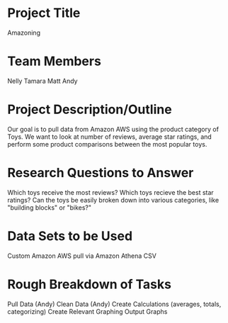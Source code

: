 # Project Title 
Amazoning

# Team Members
Nelly
Tamara
Matt
Andy

# Project Description/Outline
Our goal is to pull data from Amazon AWS using the product category of Toys. We want to look at number of reviews, average star ratings,
and perform some product comparisons between the most popular toys.

# Research Questions to Answer
Which toys receive the most reviews?
Which toys recieve the best star ratings?
Can the toys be easily broken down into various categories, like "building blocks" or "bikes?"


# Data Sets to be Used
Custom Amazon AWS pull via Amazon Athena CSV

# Rough Breakdown of Tasks
Pull Data (Andy)
Clean Data (Andy)
Create Calculations (averages, totals, categorizing)
Create Relevant Graphing
Output Graphs
